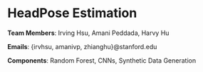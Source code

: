 #  HeadPose Estimation

**Team Members**: Irving Hsu, Amani Peddada, Harvy Hu

**Emails**: {irvhsu, amanivp, zhianghu}@stanford.edu

**Components**: Random Forest, CNNs, Synthetic Data Generation
